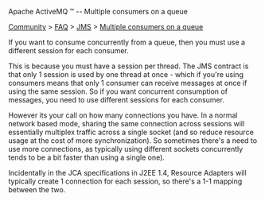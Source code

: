 Apache ActiveMQ ™ -- Multiple consumers on a queue 

[Community](community.md) > [FAQ](CommunityCommunity/Community/faq.md) > [JMS](Community/FAQCommunity/FAQ/Community/FAQ/jms.md) > [Multiple consumers on a queue](Community/FAQ/JMSCommunity/FAQ/JMS/Community/FAQ/JMS/multiple-consumers-on-a-queue.md)


If you want to consume concurrently from a queue, then you must use a different session for each consumer.

This is because you must have a session per thread. The JMS contract is that only 1 session is used by one thread at once - which if you're using consumers means that only 1 consumer can receive messages at once if using the same session. So if you want concurrent consumption of messages, you need to use different sessions for each consumer.

However its your call on how many connections you have. In a normal network based mode, sharing the same connection across sessions will essentially multiplex traffic across a single socket (and so reduce resource usage at the cost of more synchronization). So sometimes there's a need to use more connections, as typically using different sockets concurrently tends to be a bit faster than using a single one).

Incidentally in the JCA specifications in J2EE 1.4, Resource Adapters will typically create 1 connection for each session, so there's a 1-1 mapping between the two.

